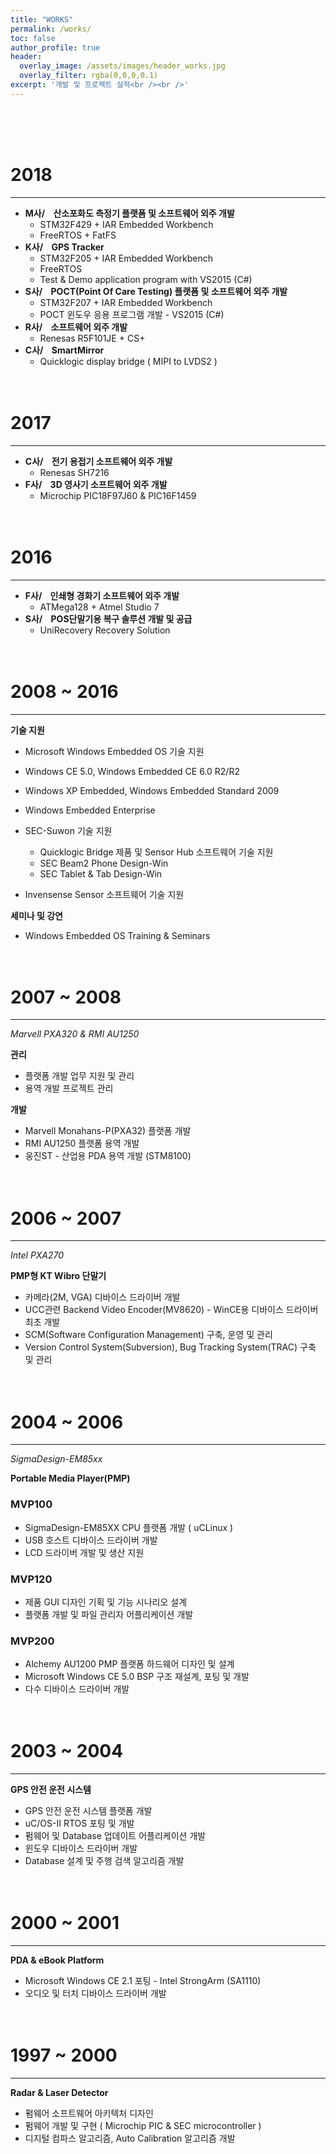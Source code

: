 ```yaml
---
title: "WORKS"
permalink: /works/
toc: false
author_profile: true
header:
  overlay_image: /assets/images/header_works.jpg
  overlay_filter: rgba(0,0,0,0.1)
excerpt: '개발 및 프로젝트 실적<br /><br />'
---
```

<br/>


# <br/>2018

------

- **M사/&nbsp; &nbsp; 산소포화도 측정기 플랫폼 및 소프트웨어 외주 개발**
  - STM32F429 + IAR Embedded Workbench
  - FreeRTOS + FatFS
- **K사/&nbsp; &nbsp; GPS Tracker**
  - STM32F205 + IAR Embedded Workbench
  - FreeRTOS
  - Test & Demo application program with VS2015 (C#)
- **S사/&nbsp; &nbsp; POCT(Point Of Care Testing) 플랫폼 및 소프트웨어 외주 개발**
  - STM32F207 + IAR Embedded Workbench
  - POCT 윈도우 응용 프로그램 개발 - VS2015 (C#)
- **R사/&nbsp; &nbsp; 소프트웨어 외주 개발**
  - Renesas R5F101JE + CS+
- **C사/&nbsp; &nbsp; SmartMirror**
  - Quicklogic display bridge ( MIPI to LVDS2 )

# <br/>2017

------

- **C사/&nbsp; &nbsp; 전기 용접기 소프트웨어 외주 개발**
  - Renesas SH7216
- **F사/&nbsp; &nbsp; 3D 영사기 소프트웨어 외주 개발**
  - Microchip PIC18F97J60 & PIC16F1459

# <br/>2016

------

- **F사/&nbsp; &nbsp; 인쇄형 경화기 소프트웨어 외주 개발**
  - ATMega128 + Atmel Studio 7
- **S사/&nbsp; &nbsp; POS단말기용 복구 솔루션 개발 및 공급**
  - UniRecovery Recovery Solution

# <br/>2008 ~ 2016

------

**기술 지원**

- Microsoft Windows Embedded OS 기술 지원
- Windows CE 5.0, Windows Embedded CE 6.0 R2/R2
- Windows XP Embedded, Windows Embedded Standard 2009
- Windows Embedded Enterprise
- SEC-Suwon 기술 지원
  - Quicklogic Bridge 제품 및 Sensor Hub 소프트웨어 기술 지원
  - SEC Beam2 Phone Design-Win 
  - SEC Tablet & Tab Design-Win

- Invensense Sensor 소프트웨어 기술 지원

**세미나 및 강연**

- Windows Embedded OS Training & Seminars

# <br/>2007 ~ 2008

------

*Marvell PXA320 & RMI AU1250*

**관리**

- 플랫폼 개발 업무 지원 및 관리
- 용역 개발 프로젝트 관리 

**개발**

- Marvell Monahans-P(PXA32) 플랫폼 개발
- RMI AU1250 플랫폼 용역 개발
- 웅진ST - 산업용 PDA 용역 개발 (STM8100)

# <br/>2006 ~ 2007

------

*Intel PXA270* 

**PMP형 KT Wibro 단말기**

- 카메라(2M, VGA) 디바이스 드라이버 개발
- UCC관련 Backend Video Encoder(MV8620) - WinCE용 디바이스 드라이버 최초 개발
- SCM(Software Configuration Management) 구축, 운영 및 관리
- Version Control System(Subversion), Bug Tracking System(TRAC) 구축 및 관리

# <br/>2004 ~ 2006

------

*SigmaDesign-EM85xx*

**Portable Media Player(PMP)**

### MVP100

- SigmaDesign-EM85XX CPU 플랫폼 개발 ( uCLinux )
- USB 호스트 디바이스 드라이버 개발
- LCD 드라이버 개발 및 생산 지원

### MVP120

- 제품 GUI 디자인 기획 및 기능 시나리오 설계
- 플랫폼 개발 및 파일 관리자 어플리케이션 개발

### MVP200

- Alchemy AU1200 PMP 플랫폼 하드웨어 디자인 및 설계
- Microsoft Windows CE 5.0 BSP 구조 재설계, 포팅 및 개발
- 다수 디바이스 드라이버 개발

# <br/>2003 ~ 2004

------

**GPS 안전 운전 시스템**

- GPS 안전 운전 시스템 플랫폼 개발
- uC/OS-II RTOS 포팅 및 개발
- 펌웨어 및 Database 업데이트 어플리케이션 개발
- 윈도우 디바이스 드라이버 개발
- Database 설계 및 주행 검색 알고리즘 개발

# <br/>2000 ~ 2001

------

**PDA & eBook Platform**

- Microsoft Windows CE 2.1 포팅 - Intel StrongArm (SA1110)
- 오디오 및 터치 디바이스 드라이버 개발

# <br/>1997 ~ 2000

------

**Radar & Laser Detector**

- 펌웨어 소프트웨어 아키텍처 디자인
- 펌웨어 개발 및 구현 ( Microchip PIC & SEC microcontroller )
- 디지털 컴파스 알고리즘, Auto Calibration 알고리즘 개발
